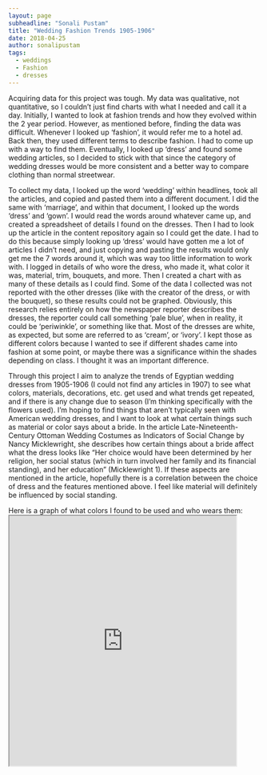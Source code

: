```yaml
---
layout: page
subheadline: "Sonali Pustam"
title: "Wedding Fashion Trends 1905-1906"
date: 2018-04-25
author: sonalipustam
tags:
  - weddings
  - Fashion
  - dresses
---
```


Acquiring data for this project was tough. My data was qualitative, not quantitative, so I couldn’t just find charts with what I needed and call it a day. Initially, I wanted to look at fashion trends and how they evolved within the 2 year period. However, as mentioned before, finding the data was difficult. Whenever I looked up ‘fashion’, it would refer me to a hotel ad. Back then, they used different terms to describe fashion. I had to come up with a way to find them. Eventually, I looked up ‘dress’ and found some wedding articles, so I decided to stick with that since the category of wedding dresses would be more consistent and a better way to compare clothing than normal streetwear.

To collect my data, I looked up the word ‘wedding’ within headlines, took all the articles, and copied and pasted them into a different document. I did the same with ‘marriage’, and within that document, I looked up the words ‘dress’ and ‘gown’. I would read the words around whatever came up, and created a spreadsheet of details I found on the dresses. Then I had to look up the article in the content repository again so I could get the date. I had to do this because simply looking up ‘dress’ would have gotten me a lot of articles I didn’t need, and just copying and pasting the results would only get me the 7 words around it, which was way too little information to work with. I logged in details of who wore the dress, who made it, what color it was, material, trim, bouquets, and more. Then I created a chart with as many of these details as I could find. Some of the data I collected was not reported with the other dresses (like with the creator of the dress, or with the bouquet), so these results could not be graphed. Obviously, this research relies entirely on how the newspaper reporter describes the dresses, the reporter could call something ‘pale blue’, when in reality, it could be ‘periwinkle’, or something like that. Most of the dresses are white, as expected, but some are referred to as ‘cream’, or ‘ivory’. I kept those as different colors because I wanted to see if different shades came into fashion at some point, or maybe there was a significance within the shades depending on class. I thought it was an important difference.

Through this project I aim to analyze the trends of Egyptian wedding dresses from 1905-1906 (I could not find any articles in 1907) to see what colors, materials, decorations, etc. get used and what trends get repeated, and if there is any change due to season (I’m thinking specifically with the flowers used). I’m hoping to find things that aren’t typically seen with American wedding dresses, and I want to look at what certain things such as material or color says about a bride. In the article Late-Nineteenth-Century Ottoman Wedding Costumes as Indicators of Social Change by Nancy Micklewright, she describes how certain things about a bride affect what the dress looks like “Her choice would have been determined by her religion, her social status (which in turn involved her family and its financial standing), and her education” (Micklewright 1). If these aspects are mentioned in the article, hopefully there is a correlation between the choice of dress and the features mentioned above. I feel like material will definitely be influenced by social standing.

Here is a graph of what colors I found to be used and who wears them: <iframe src="https://public.tableau.com/views/whocoloranddate/Sheet1?:showVizHome=no&:embed=true" align="center" width="90%" height="500"/>

As said before, most of the colors were white. Wedding dresses are traditionally white, so this is no surprise. There was not a lot of variation within the bridal dresses in terms of color- ivory, silver, white, and crème. There is not a correlation between dates or seasons for these color variations. Additionally, there does not seem to be a difference in the kinds of people who wore this color (there are no descriptions of what kind of position these couples hold in society… one is married to a well-known contractor and that’s it. There’s a wedding of a princess described, and she wears white).

Here is the graph that depicts the materials used in wedding dresses:
<iframe src="https://public.tableau.com/views/materialsdate/Sheet1?:showVizHome=no&:embed=true" align="center" width="90%" height="500"/>

Satin was the most frequently used and most consistent material. It appears to be used throughout the two years steadily. One dress uses ‘blonde lace’. This couple got married in London, in the same church that the king and queen of England had attended to view the wedding of Lady Alexandra Acheson’s marriage with the Earl of Derby’s son. The groom was the Captain of the Egyptian Army. Blonde lace appears to signify a very expensive dress. This was a bridesmaids’ dress, and from the article we can see it was very worked up. “charming gowns of white blonde lace on soft white satin, the bottom of the skirts trimmed with Empire wreaths of pink chiffon roses, set in by garlands of blue ribbon… trimmed at the back with little rosettes and short folded ends. A butterfly bow of lace… small green foliage falling at each side. The elbow sleeves were in two, divided by a bracelet of blue ribbon and a single pink rose…”. In 1840, a woman named Angeline Faran wore a dress of blonde lace in Cincinnati, Ohio. She wore this dress 45 days after Queen got married in one similar that brought the style of “simplicity enhanced with lace” (Thieme 2) to the forefront of the fashion world.

A trend I noticed was the frequency of orange blossoms involved in the wedding dresses, trims, veils, and bouquets. This flower only appears in the dresses made in 1906. The blossoms could be used around the bottom, or as a flower crown/diadem under the veil. I tried to pinpoint it to a specific season, but it seems to just occur throughout all of 1906. I only have dresses from April and September, too, so with more data, maybe this could be evaluated more. I know someone in our class is doing something about flowers, so maybe this project and hers will be able to be connected to offer a more complete explanation for the frequent use of orange blossoms.

Something I really wanted to investigate was the origin of these dresses. Only three of the dresses had a labeled identification of how it was made, which was slightly disappointing. If I had gotten more data on where the dresses were created, I think it would have been really cool to map out the origins of the designers and see what cultures influences Egyptian wedding fashion at the time. I know a lot of cultures were involved with Egypt at the time, primarily Britain, so making a map of these origins would have shown how far each influence was. Of the three origins mentioned, two were described to be tailored (one ‘plain tailored’), and they were both going away dresses. These dresses were worn when the bride leaves the reception or after event of the wedding. The only wedding dress was described as being made by “venture of Milan”. This dress belongs to a ‘Miss Nangovich’, and is described in greater detail than the others. Orange blossoms appear not once but three times- on the skirt/train, the bodice, and the veil. Because her dress is described in so much detail, this leads me to believe that she was pretty important. This makes me wonder if the orange blossoms were an indicator of status, but the other dresses were not described in as much detail.

As with any topic, digitizing microhistory makes research a lot easier- if one knows how to properly do it. as mentioned before, finding my data was tough and I had to think of different ways across different platforms to collect it. My main issue was the fact that I was searching within a certain type of article (wedding/marriage) that had no consistent way of being labelled, so I had to copy and paste each article that I wanted to search into a different document, and then look for my data.

This erased the dates of the articles, so I had to go back and find them. This is mostly at the fault of the Egyptian Gazette writers, since weddings were not consistently reported on, not the program itself, but it still would have saved me a lot of time and stress if I had a way to search within. That being said, it was definitely a lot better than having to find the Egyptian gazette scans and go through them one by one to find data on weddings. Digitizing the gazette will help research tremendously, as there is a lot of information in there, and newspapers are the most accurate way to get glimpses into the daily lives of citizens, plus they cover very broad topics. I could have done my project on anything due to how many things are talked about in this gazette. If I had to use another source, such as Google or an academic database, it would have been nearly impossible. Even though there was not a lot of data to work with in the two years, I still feel like I was able to pull out a lot of information to analyze. Without the Digital Egyptian Gazette, I could not have gone as in-depth.


# Sources:
The Art of Dress in the Victorian and Edwardian Eras, Otto Charles Thieme http://www.jstor.org/stable/1504015
Late-Nineteenth-Century Ottoman Wedding Costumes as Indicators of Social Change, Nancy Micklewright http://www.jstor.org/stable/1602288
